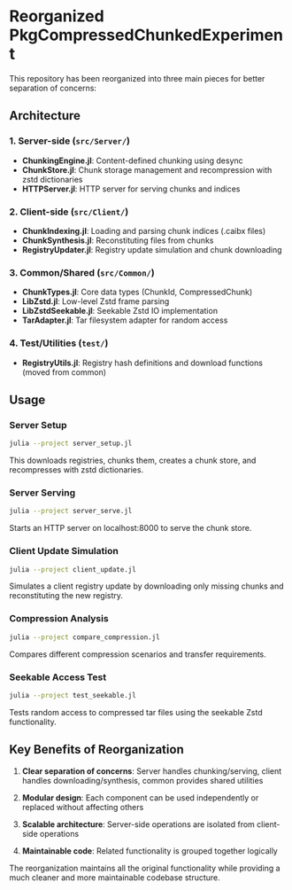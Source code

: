 # Reorganized PkgCompressedChunkedExperiment

This repository has been reorganized into three main pieces for better separation of concerns:

## Architecture

### 1. Server-side (`src/Server/`)
- **ChunkingEngine.jl**: Content-defined chunking using desync
- **ChunkStore.jl**: Chunk storage management and recompression with zstd dictionaries  
- **HTTPServer.jl**: HTTP server for serving chunks and indices

### 2. Client-side (`src/Client/`)
- **ChunkIndexing.jl**: Loading and parsing chunk indices (.caibx files)
- **ChunkSynthesis.jl**: Reconstituting files from chunks
- **RegistryUpdater.jl**: Registry update simulation and chunk downloading

### 3. Common/Shared (`src/Common/`)
- **ChunkTypes.jl**: Core data types (ChunkId, CompressedChunk)
- **LibZstd.jl**: Low-level Zstd frame parsing
- **LibZstdSeekable.jl**: Seekable Zstd IO implementation
- **TarAdapter.jl**: Tar filesystem adapter for random access

### 4. Test/Utilities (`test/`)
- **RegistryUtils.jl**: Registry hash definitions and download functions (moved from common)

## Usage

### Server Setup
```bash
julia --project server_setup.jl
```
This downloads registries, chunks them, creates a chunk store, and recompresses with zstd dictionaries.

### Server Serving
```bash
julia --project server_serve.jl
```
Starts an HTTP server on localhost:8000 to serve the chunk store.

### Client Update Simulation
```bash
julia --project client_update.jl
```
Simulates a client registry update by downloading only missing chunks and reconstituting the new registry.

### Compression Analysis
```bash
julia --project compare_compression.jl
```
Compares different compression scenarios and transfer requirements.

### Seekable Access Test
```bash
julia --project test_seekable.jl  
```
Tests random access to compressed tar files using the seekable Zstd functionality.

## Key Benefits of Reorganization

1. **Clear separation of concerns**: Server handles chunking/serving, client handles downloading/synthesis, common provides shared utilities

2. **Modular design**: Each component can be used independently or replaced without affecting others

3. **Scalable architecture**: Server-side operations are isolated from client-side operations

4. **Maintainable code**: Related functionality is grouped together logically

The reorganization maintains all the original functionality while providing a much cleaner and more maintainable codebase structure.
